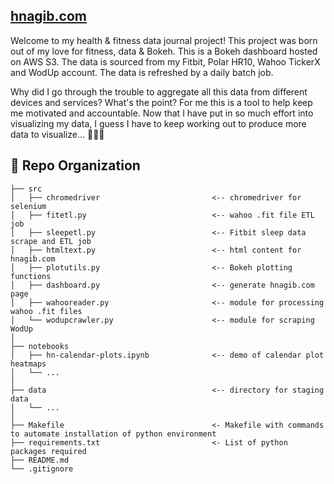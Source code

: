 ## [hnagib.com](www.hnagib.com)

Welcome to my health & fitness data journal project! This project was born out of my love for fitness, data & Bokeh. This is a Bokeh dashboard hosted on AWS S3. The data is sourced from my Fitbit, Polar HR10, Wahoo TickerX and WodUp account. The data is refreshed by a daily batch job. 

Why did I go through the trouble to aggregate all this data from different devices and services? What's the point? For me this is a tool to help keep me motivated and accountable. Now that I have put in so much effort into visualizing my data, I guess I have to keep working out to produce more data to visualize... 💪🏽🤓 

:open_file_folder: Repo Organization
--------------------------------

    ├── src                
    │   ├── chromedriver                         <-- chromedriver for selenium    
    │   ├── fitetl.py                            <-- wahoo .fit file ETL job    
    │   ├── sleepetl.py                          <-- Fitbit sleep data scrape and ETL job
    │   ├── htmltext.py                          <-- html content for hnagib.com      
    │   ├── plotutils.py                         <-- Bokeh plotting functions   
    │   ├── dashboard.py                         <-- generate hnagib.com page
    │   ├── wahooreader.py                       <-- module for processing wahoo .fit files       
    │   └── wodupcrawler.py                      <-- module for scraping WodUp
    │
    ├── notebooks          
    │   ├── hn-calendar-plots.ipynb              <-- demo of calendar plot heatmaps         
    │   └── ...            
    │
    ├── data                                     <-- directory for staging data
    │   └── ... 
    │
    ├── Makefile                                 <- Makefile with commands to automate installation of python environment
    ├── requirements.txt                         <- List of python packages required     
    ├── README.md
    └── .gitignore         

